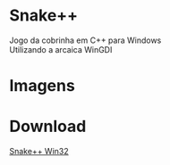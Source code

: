 # Snake++
Jogo da cobrinha em C++ para Windows  
Utilizando a arcaica WinGDI
# Imagens

# Download
[Snake++ Win32](https://github.com/guimoliveira/snake_plus_plus/raw/master/bin/Release/Snake%2B%2B.exe)
